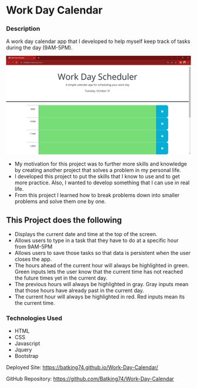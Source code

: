 # Work Day Calendar

### Description
A work day calendar app that I developed to help myself keep track of tasks during the day (9AM-5PM). 

![Image of Nazir's Work day Calendar App](./Assets/Work_day_calendar.png)

- My motivation for this project was to further more skills and knowledge by creating another project that solves a problem in my personal life.
- I developed this project to put the skills that I know to use and to get more practice. Also, I wanted to develop something that I can use in real life.
- From this project I learned how to break problems down into smaller problems and solve them one by one.


## This Project does the following
  - Displays the current date and time at the top of the screen.
  - Allows users to type in a task that they have to do at a specific hour from 9AM-5PM
  - Allows users to save those tasks so that data is persistent when the user closes the app.
  - The hours ahead of the current hour will always be highlighted in green. Green inputs lets the user know that the current time has not reached the future times yet in the current day.
  - The previous hours will always be highlighted in gray. Gray inputs mean that those hours have already past in the current day.
  - The current hour will always be highlighted in red. Red inputs mean its the current time.

### Technologies Used
- HTML
- CSS
- Javascript
- Jquery
- Bootstrap


Deployed Site: https://batking74.github.io/Work-Day-Calendar/

GitHub Repository: https://github.com/Batking74/Work-Day-Calendar

